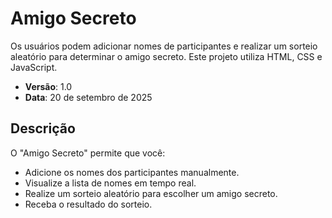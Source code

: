 # Amigo Secreto

Os usuários podem adicionar nomes de participantes e realizar um sorteio aleatório para determinar o amigo secreto. Este projeto utiliza HTML, CSS e JavaScript.

- **Versão**: 1.0
- **Data**: 20 de setembro de 2025

## Descrição

O "Amigo Secreto" permite que você:
- Adicione os nomes dos participantes manualmente.
- Visualize a lista de nomes em tempo real.
- Realize um sorteio aleatório para escolher um amigo secreto.
- Receba o resultado do sorteio.
